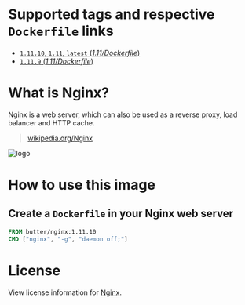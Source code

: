 # Supported tags and respective `Dockerfile` links

-	[`1.11.10`, `1.11`, `latest` (*1.11/Dockerfile*)](https://github.com/butter/docker-nginx/blob/346bde140f16b21942fcd0e4d422b088905f5efa/1.11/Dockerfile)
-	[`1.11.9` (*1.11/Dockerfile*)](https://github.com/butter/docker-nginx/blob/1c7ee3da033923d4ecf3794d9b9d17f67390619f/1.11/Dockerfile)

# What is Nginx?
Nginx is a web server, which can also be used as a reverse proxy, load balancer and HTTP cache.

> [wikipedia.org/Nginx](https://en.wikipedia.org/wiki/Nginx)

![logo](https://upload.wikimedia.org/wikipedia/commons/c/c5/Nginx_logo.svg)

# How to use this image

## Create a `Dockerfile` in your Nginx web server

```dockerfile
FROM butter/nginx:1.11.10
CMD ["nginx", "-g", "daemon off;"]
```

# License

View license information for [Nginx](https://nginx.org/LICENSE).
